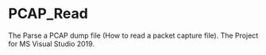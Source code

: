 # PCAP_Read
The Parse a PCAP dump file (How to read a packet capture file).
The Project for MS Visual Studio 2019.
